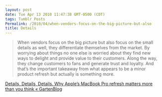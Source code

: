 ```yaml
---
layout: post
date: Tue Apr 13 2010 11:47:38 GMT-0500 (CDT)
tags: Tumblr Posts
Permalink: /2010/04/when-vendors-focus-on-the-big-picture-but-also
title: Details
---
```


> When vendors focus on the big picture but also focus on the small details as well, they differentiate themselves from the market. By worrying about things no one else is worried about they find new ways to delight and provide value to their customers. Along the way, they change customers to fans and generate trust and loyalty. And that’s the important takeaway from what appears to be a minor product refresh but actually is something more.

[Details, Details, Details. Why Apple’s MacBook Pro refresh matters more than you think « GartenBlog](http://gartenblog.net/2010/04/13/details-details-details-why-apples-macbook-pro-refresh-matters-more-than-you-think/)
